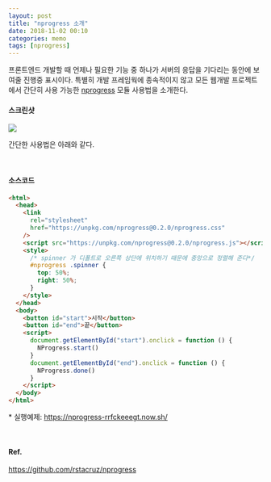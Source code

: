 ```yaml
---
layout: post
title: "nprogress 소개"
date: 2018-11-02 00:10
categories: memo
tags: [nprogress]
---
```


프론트엔드 개발할 때 언제나 필요한 기능 중 하나가 서버의 응답을 기다리는 동안에 보여줄 진행중 표시이다. 특별히 개발 프레임웍에 종속적이지 않고 모든 웹개발 프로젝트에서 간단히 사용 가능한 [nprogress](https://github.com/rstacruz/nprogress) 모듈 사용법을 소개한다.

#### 스크린샷

<img src="/images/nprogress.gif">

간단한 사용법은 아래와 같다.

<br>

#### 소스코드

```html
<html>
  <head>
    <link
      rel="stylesheet"
      href="https://unpkg.com/nprogress@0.2.0/nprogress.css"
    />
    <script src="https://unpkg.com/nprogress@0.2.0/nprogress.js"></script>
    <style>
      /* spinner 가 디폴트로 오른쪽 상단에 위치하기 때문에 중앙으로 정렬해 준다*/
      #nprogress .spinner {
        top: 50%;
        right: 50%;
      }
    </style>
  </head>
  <body>
    <button id="start">시작</button>
    <button id="end">끝</button>
    <script>
      document.getElementById("start").onclick = function () {
        NProgress.start()
      }
      document.getElementById("end").onclick = function () {
        NProgress.done()
      }
    </script>
  </body>
</html>
```

\* 실행예제: <https://nprogress-rrfckeeegt.now.sh/>

<br>

#### Ref.

<https://github.com/rstacruz/nprogress>
